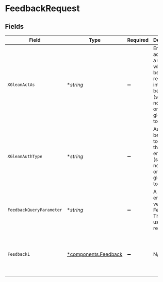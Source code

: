 # FeedbackRequest


## Fields

| Field                                                                                                                    | Type                                                                                                                     | Required                                                                                                                 | Description                                                                                                              | Example                                                                                                                  |
| ------------------------------------------------------------------------------------------------------------------------ | ------------------------------------------------------------------------------------------------------------------------ | ------------------------------------------------------------------------------------------------------------------------ | ------------------------------------------------------------------------------------------------------------------------ | ------------------------------------------------------------------------------------------------------------------------ |
| `XGleanActAs`                                                                                                            | **string*                                                                                                                | :heavy_minus_sign:                                                                                                       | Email address of a user on whose behalf the request is intended to be made (should be non-empty only for global tokens). |                                                                                                                          |
| `XGleanAuthType`                                                                                                         | **string*                                                                                                                | :heavy_minus_sign:                                                                                                       | Auth type being used to access the endpoint (should be non-empty only for global tokens).                                |                                                                                                                          |
| `FeedbackQueryParameter`                                                                                                 | **string*                                                                                                                | :heavy_minus_sign:                                                                                                       | A URL encoded versions of Feedback. This is useful for requests.                                                         |                                                                                                                          |
| `Feedback1`                                                                                                              | [*components.Feedback](../../models/components/feedback.md)                                                              | :heavy_minus_sign:                                                                                                       | N/A                                                                                                                      | {<br/>"trackingTokens": [<br/>"trackingTokens"<br/>],<br/>"event": "VIEW"<br/>}                                          |